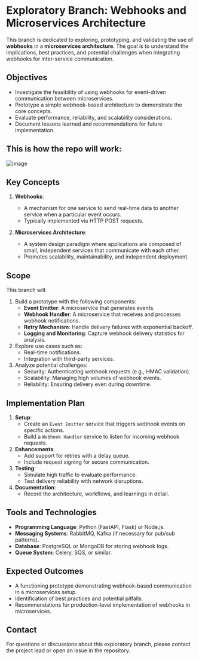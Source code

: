 # Exploratory Branch: Webhooks and Microservices Architecture

This branch is dedicated to exploring, prototyping, and validating the use of **webhooks** in a **microservices architecture**. The goal is to understand the implications, best practices, and potential challenges when integrating webhooks for inter-service communication.

## Objectives
- Investigate the feasibility of using webhooks for event-driven communication between microservices.
- Prototype a simple webhook-based architecture to demonstrate the core concepts.
- Evaluate performance, reliability, and scalability considerations.
- Document lessons learned and recommendations for future implementation.

## This is how the repo will work:
![image](https://github.com/user-attachments/assets/c5b9edf8-f37d-4373-92f9-8402c8ca115c)

## Key Concepts
1. **Webhooks**:
   - A mechanism for one service to send real-time data to another service when a particular event occurs.
   - Typically implemented via HTTP POST requests.

2. **Microservices Architecture**:
   - A system design paradigm where applications are composed of small, independent services that communicate with each other.
   - Promotes scalability, maintainability, and independent deployment.

## Scope
This branch will:
1. Build a prototype with the following components:
   - **Event Emitter**: A microservice that generates events.
   - **Webhook Handler**: A microservice that receives and processes webhook notifications.
   - **Retry Mechanism**: Handle delivery failures with exponential backoff.
   - **Logging and Monitoring**: Capture webhook delivery statistics for analysis.
2. Explore use cases such as:
   - Real-time notifications.
   - Integration with third-party services.
3. Analyze potential challenges:
   - Security: Authenticating webhook requests (e.g., HMAC validation).
   - Scalability: Managing high volumes of webhook events.
   - Reliability: Ensuring delivery even during downtime.

## Implementation Plan
1. **Setup**:
   - Create an `Event Emitter` service that triggers webhook events on specific actions.
   - Build a `Webhook Handler` service to listen for incoming webhook requests.
2. **Enhancements**:
   - Add support for retries with a delay queue.
   - Include request signing for secure communication.
3. **Testing**:
   - Simulate high traffic to evaluate performance.
   - Test delivery reliability with network disruptions.
4. **Documentation**:
   - Record the architecture, workflows, and learnings in detail.

## Tools and Technologies
- **Programming Language**: Python (FastAPI, Flask) or Node.js.
- **Messaging Systems**: RabbitMQ, Kafka (if necessary for pub/sub patterns).
- **Database**: PostgreSQL or MongoDB for storing webhook logs.
- **Queue System**: Celery, SQS, or similar.

## Expected Outcomes
- A functioning prototype demonstrating webhook-based communication in a microservices setup.
- Identification of best practices and potential pitfalls.
- Recommendations for production-level implementation of webhooks in microservices.

## Contact
For questions or discussions about this exploratory branch, please contact the project lead or open an issue in the repository.

